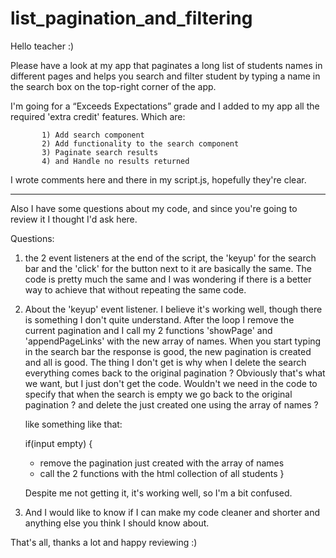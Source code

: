 # list_pagination_and_filtering

Hello teacher :)

Please have a look at my app that paginates a long list of students names
in different pages and helps you search and filter student by typing
a name in the search box on the top-right corner of the app.

I'm going for a “Exceeds Expectations” grade and I added to my app all the
required 'extra credit' features. Which are:

           1) Add search component
           2) Add functionality to the search component
           3) Paginate search results
           4) and Handle no results returned


I wrote comments here and there in my script.js, hopefully they're clear.

-----------------------------------------------------

Also I have some questions about my code, and since you're going to review it
I thought I'd ask here.

Questions:

1) the 2 event listeners at the end of the script, the 'keyup' for the search bar
   and the 'click' for the button next to it are basically the same. The code is
   pretty much the same and I was wondering if there is a better way to achieve that
   without repeating the same code.

2) About the 'keyup' event listener. I believe it's working well, though there is
   something I don't quite understand.
   After the loop I remove the current pagination and I call my 2 functions
   'showPage' and 'appendPageLinks' with the new array of names.
   When you start typing in the search bar the response is good, the new pagination
   is created and all is good.
   The thing I don't get is why when I delete the search everything comes back
   to the original pagination ? Obviously that's what we want, but I just don't get
   the code.
   Wouldn't we need in the code to specify that when the search is empty we go back
   to the original pagination ? and delete the just created one using the array of
   names ?

   like something like that:

   if(input empty) {
     - remove the pagination just created with the array of names
     - call the 2 functions with the html collection of all students
   }

   Despite me not getting it, it's working well, so I'm a bit confused.

3) And I would like to know if I can make my code cleaner and shorter and anything else
   you think I should know about.


That's all, thanks a lot and happy reviewing :)
